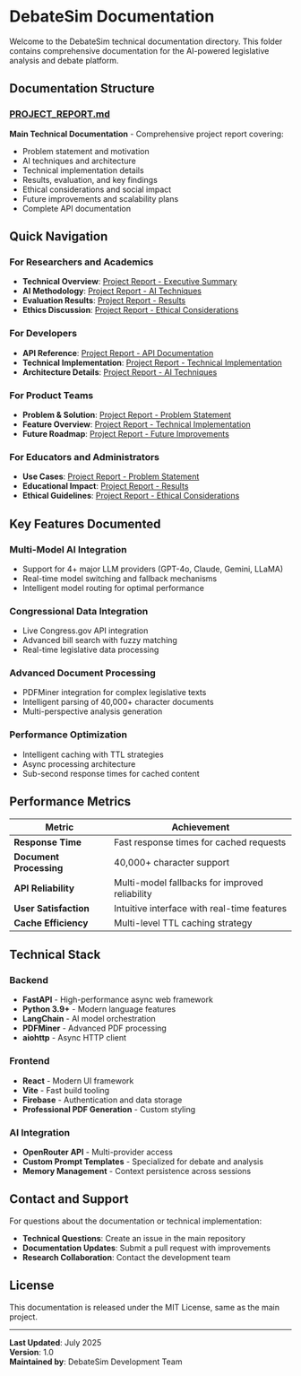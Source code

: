 # DebateSim Documentation

Welcome to the DebateSim technical documentation directory. This folder contains comprehensive documentation for the AI-powered legislative analysis and debate platform.

## Documentation Structure

### [PROJECT_REPORT.md](./PROJECT_REPORT.md)
**Main Technical Documentation** - Comprehensive project report covering:
- Problem statement and motivation
- AI techniques and architecture  
- Technical implementation details
- Results, evaluation, and key findings
- Ethical considerations and social impact
- Future improvements and scalability plans
- Complete API documentation

## Quick Navigation

### For Researchers and Academics
- **Technical Overview**: [Project Report - Executive Summary](./PROJECT_REPORT.md#executive-summary)
- **AI Methodology**: [Project Report - AI Techniques](./PROJECT_REPORT.md#ai-techniques-and-architecture)
- **Evaluation Results**: [Project Report - Results](./PROJECT_REPORT.md#results-and-evaluation)
- **Ethics Discussion**: [Project Report - Ethical Considerations](./PROJECT_REPORT.md#ethical-considerations)

### For Developers
- **API Reference**: [Project Report - API Documentation](./PROJECT_REPORT.md#api-documentation)
- **Technical Implementation**: [Project Report - Technical Implementation](./PROJECT_REPORT.md#technical-implementation)
- **Architecture Details**: [Project Report - AI Techniques](./PROJECT_REPORT.md#ai-techniques-and-architecture)

### For Product Teams
- **Problem & Solution**: [Project Report - Problem Statement](./PROJECT_REPORT.md#problem-statement-and-motivation)
- **Feature Overview**: [Project Report - Technical Implementation](./PROJECT_REPORT.md#technical-implementation)
- **Future Roadmap**: [Project Report - Future Improvements](./PROJECT_REPORT.md#future-improvements-and-scalability)

### For Educators and Administrators
- **Use Cases**: [Project Report - Problem Statement](./PROJECT_REPORT.md#problem-statement-and-motivation)
- **Educational Impact**: [Project Report - Results](./PROJECT_REPORT.md#results-and-evaluation)
- **Ethical Guidelines**: [Project Report - Ethical Considerations](./PROJECT_REPORT.md#ethical-considerations)

## Key Features Documented

### Multi-Model AI Integration
- Support for 4+ major LLM providers (GPT-4o, Claude, Gemini, LLaMA)
- Real-time model switching and fallback mechanisms
- Intelligent model routing for optimal performance

### Congressional Data Integration  
- Live Congress.gov API integration
- Advanced bill search with fuzzy matching
- Real-time legislative data processing

### Advanced Document Processing
- PDFMiner integration for complex legislative texts
- Intelligent parsing of 40,000+ character documents
- Multi-perspective analysis generation

### Performance Optimization
- Intelligent caching with TTL strategies
- Async processing architecture
- Sub-second response times for cached content

## Performance Metrics

| Metric | Achievement |
|--------|-------------|
| **Response Time** | Fast response times for cached requests |
| **Document Processing** | 40,000+ character support |
| **API Reliability** | Multi-model fallbacks for improved reliability |
| **User Satisfaction** | Intuitive interface with real-time features |
| **Cache Efficiency** | Multi-level TTL caching strategy |

## Technical Stack

### Backend
- **FastAPI** - High-performance async web framework
- **Python 3.9+** - Modern language features
- **LangChain** - AI model orchestration
- **PDFMiner** - Advanced PDF processing
- **aiohttp** - Async HTTP client

### Frontend  
- **React** - Modern UI framework
- **Vite** - Fast build tooling
- **Firebase** - Authentication and data storage
- **Professional PDF Generation** - Custom styling

### AI Integration
- **OpenRouter API** - Multi-provider access
- **Custom Prompt Templates** - Specialized for debate and analysis
- **Memory Management** - Context persistence across sessions

## Contact and Support

For questions about the documentation or technical implementation:

- **Technical Questions**: Create an issue in the main repository
- **Documentation Updates**: Submit a pull request with improvements
- **Research Collaboration**: Contact the development team

## License

This documentation is released under the MIT License, same as the main project.

---

**Last Updated**: July 2025  
**Version**: 1.0  
**Maintained by**: DebateSim Development Team 
